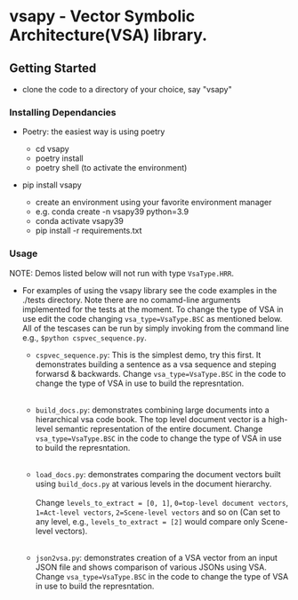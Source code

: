 # vsapy - Vector Symbolic Architecture(VSA) library.

## Getting Started
  - clone the code to a directory of your choice, say "vsapy"

### Installing Dependancies  
- Poetry: the easiest way is using poetry
  - cd vsapy
  - poetry install
  - poetry shell  (to activate the environment)
  

- pip install vsapy
  - create an environment using your favorite environment manager
  - e.g. conda create -n vsapy39 python=3.9
  - conda activate vsapy39
  - pip install -r requirements.txt

### Usage
NOTE: Demos listed below will not run with type `VsaType.HRR`.


- For examples of using the vsapy library see the code examples in the ./tests directory. Note there are no comamd-line
arguments implemented for the tests at the moment. To change the type of VSA in use edit the code changing
`vsa_type=VsaType.BSC` as mentioned below. All of the tescases can be run by simply invoking from the command line 
e.g., `$python cspvec_sequence.py`.



  - `cspvec_sequence.py`: This is the simplest demo, try this first. It demonstrates building a sentence as a vsa 
sequence and steping forwarsd & backwards. Change `vsa_type=VsaType.BSC` in the code to change the type of VSA in use
to build the represntation. <br/><br/>
  
  - `build_docs.py`: demonstrates combining large documents into a hierarchical vsa code book. The top level document 
vector is a high-level semantic representation of the entire document. Change `vsa_type=VsaType.BSC` in the code to 
change the type of VSA in use to build the represntation. <br/><br/>

  - `load_docs.py`: demonstrates comparing the document vectors built using `build_docs.py` at various levels in the 
document hierarchy. <br/><br/> Change `levels_to_extract = [0, 1]`, `0=top-level document vectors`, `1=Act-level vectors`, 
`2=Scene-level vectors` and so on (Can set to any level, e.g., `levels_to_extract = [2]` would compare only 
Scene-level vectors). <br/><br/>

  - `json2vsa.py`: demonstrates creation of a VSA vector from an input JSON file and shows comparison of various JSONs
using VSA. Change `vsa_type=VsaType.BSC` in the code to change the type of VSA in use to build the represntation.


